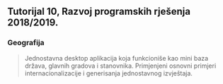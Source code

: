 ## Tutorijal 10, Razvoj programskih rješenja 2018/2019.

### Geografija

> Jednostavna desktop aplikacija koja funkcioniše
> kao mini baza država, glavnih gradova i stanovnika.
> Primjenjeni osnovni primjeri internacionalizacije i 
> generisanja jednostavnog izvještaja. 
